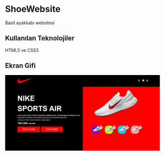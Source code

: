 <h1> ShoeWebsite </h1>

Basit ayakkabı websitesi

<h2> Kullanılan Teknolojiler </h2>

HTML5 ve CSS3

<h2> Ekran Gifi </h2>

![](ekran.gif)